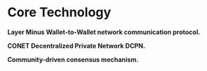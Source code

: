 # Core Technology

**Layer Minus Wallet-to-Wallet network communication protocol.**

**CONET Decentralized Private Network DCPN.**

**Community-driven consensus mechanism.**
